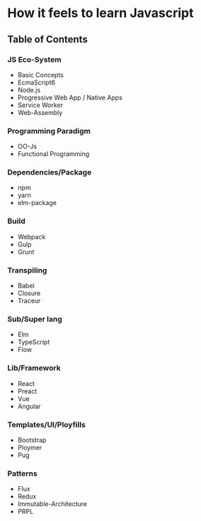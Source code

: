 # How it feels to learn Javascript

## Table of Contents

### **JS Eco-System**

* Basic Concepts
* EcmaScript6
* Node.js 
* Progressive Web App / Native Apps
* Service Worker
* Web-Assembly

### Programming Paradigm

* OO-Js
* Functional Programming

### Dependencies/Package

* npm
* yarn
* elm-package

### Build

* Webpack
* Gulp
* Grunt

### Transpiling

* Babel
* Closure
* Traceur 

### Sub/Super lang

* Elm
* TypeScript
* Flow

### Lib/Framework

* React
* Preact
* Vue
* Angular

### Templates/UI/Ployfills

* Bootstrap
* Ploymer
* Pug

### Patterns

* Flux
* Redux
* Immutable-Architecture
* PRPL
